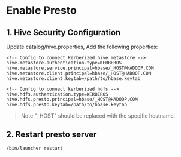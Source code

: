 Enable Presto
================

## 1. Hive Security Configuration
Update catalog/hive.properties, Add the following properties:
```
<!-- Config to connect Kerberized hive metastore -->
hive.metastore.authentication.type=KERBEROS
hive.metastore.service.principal=hbase/_HOST@HADOOP.COM
hive.metastore.client.principal=hbase/_HOST@HADOOP.COM
hive.metastore.client.keytab=/path/to/hbase.keytab

<!-- Config to connect kerberized hdfs -->
hive.hdfs.authentication.type=KERBEROS
hive.hdfs.presto.principal=hbase/_HOST@HADOOP.COM
hive.hdfs.presto.keytab=/path/to/hbase.keytab
```

> Note "_HOST" should be replaced with the specific hostname.

## 2. Restart presto server
```
/bin/launcher restart
```
